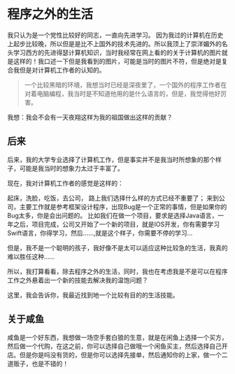 # 程序之外的生活

我只认为是一个党性比较好的同志，一直向先进学习。
因为我过的计算机在历史上起步比较晚，所以但是是比不上国外的技术先进的。所以我顶上了崇洋媚外的名头学习西方的先进得瑟计算机知识，当时我经常在网上看的的关于计算机的图片就是这样的！我口述一下但是我看到的图片，可能是当时的图片不符，但是绝对是复合我但是对计算机工作者的认知的。

> 一个比较黑暗的环境，我想当时已经是深夜里了，一个国外的程序工作者在对着电脑编程，我当时是不知道他用的是什么语言的，但是，我觉得他好厉害。

我想：我会不会有一天夜翔这样为我的祖国做出这样的贡献？

## 后来

后来，我的大学专业选择了计算机工作，但是事实并不是我当时所想象的那个样子，可能是我当时的想象力太过于丰富了。

现在，我对计算机工作者的感觉是这样的：

起床，洗脸，吃饭，去公司，
路上我们选择什么样的方式已经不重要了； 
来到公司，主要工作就是参考框架设计程序，出现Bug是一个正常的事情，但是如果你的Bug太多，你是会出问题的。
比如我们在做一个项目，要求是选择Java语言，一年之后，项目完成，公司又开始了一个新的项目，就是IOS开发，你有需要学习Swift语言，你得学习，然后……,就是这个样子，你需要不停的学习...

但是，我不是一个聪明的孩子，我好像不是太可以适应这种比较急的生活，我真的难以胜任这种……

所以，我打算看看，除去程序之外的生活，同时，我也在考虑我是不是可以在程序工作之外悬着出一个新的技能去解决我的温饱问题？

这里，我会告诉你，我最近找到地一个比较有目的的生活技能。

## 关于咸鱼

咸鱼是一个好东西，我想做一场空手套白狼的生意，就是在闲鱼上选择一个买方，然后做一个代购，在这之前，你可以选择自己做哦一个闲鱼买主，然后选择自己开店。但是你是吗没有货的，但是你可以选择先接单，然后通知你的上家，做一个二道贩子，也是不错的！